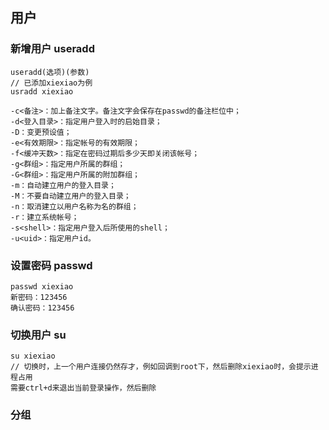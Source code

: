 ## 用户

### 新增用户 useradd

	useradd(选项)(参数)
	// 已添加xiexiao为例
	usradd xiexiao

	-c<备注>：加上备注文字。备注文字会保存在passwd的备注栏位中；
	-d<登入目录>：指定用户登入时的启始目录；
	-D：变更预设值；
	-e<有效期限>：指定帐号的有效期限；
	-f<缓冲天数>：指定在密码过期后多少天即关闭该帐号；
	-g<群组>：指定用户所属的群组；
	-G<群组>：指定用户所属的附加群组；
	-m：自动建立用户的登入目录；
	-M：不要自动建立用户的登入目录；
	-n：取消建立以用户名称为名的群组；
	-r：建立系统帐号；
	-s<shell>：指定用户登入后所使用的shell；
	-u<uid>：指定用户id。

### 设置密码 passwd

	passwd xiexiao
	新密码：123456
	确认密码：123456

### 切换用户 su

	su xiexiao 
	// 切换时，上一个用户连接仍然存才，例如回调到root下，然后删除xiexiao时，会提示进程占用
	需要ctrl+d来退出当前登录操作，然后删除

### 分组 
